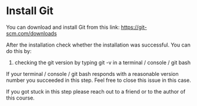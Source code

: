 # Install Git

You can download and install Git from this link: https://git-scm.com/downloads

After the installation check whether the installation was successful. You can do this by:

1. checking the git version by typing git -v in a terminal / console / git bash

If your terminal / console / git bash responds with a reasonable version number you succeeded in this step. Feel free to close this issue in this case.

If you got stuck in this step please reach out to a friend or to the author of this course.